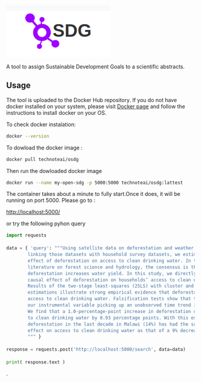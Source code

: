 
![OSDG Logo](/images/OSDG.png)


A tool to assign Sustainable Development Goals to a scientific abstracts.

## Usage

The tool is uploaded to the Docker Hub repository. If you do not have docker installed on your system, please visit [Docker page](https://docs.docker.com/get-docker/) and follow the instructions to install docker on your OS. 

To check docker instalation:
```bash
docker --version
```

To dowload the docker image :

```bash 
docker pull technoteai/osdg
```

Then run the dowloaded docker image

 ```bash 
 docker run --name my-open-sdg -p 5000:5000 technoteai/osdg:lattest
 ```

The container takes about a minute to fully start.Once it does, it will be running on port 5000. Please go to :

[http://localhost:5000/](http://localhost:5000/)

or try the following pyhon query 

```python
import requests 

data = { 'query': """Using satellite data on deforestation and weather in Malawi and 
        linking those datasets with household survey datasets, we estimate the causal 
        effect of deforestation on access to clean drinking water. In the existing 
        literature on forest science and hydrology, the consensus is that 
        deforestation increases water yield. In this study, we directly examine the 
        causal effect of deforestation on households’ access to clean drinking water. 
        Results of the two-stage least-squares (2SLS) with cluster and time fixed-effect 
        estimations illustrate strong empirical evidence that deforestation decreases 
        access to clean drinking water. Falsification tests show that the possibility of 
        our instrumental variable picking up an unobserved time trend is very unlikely. 
        We find that a 1.0-percentage-point increase in deforestation decreases access 
        to clean drinking water by 0.93 percentage points. With this estimated impact, 
        deforestation in the last decade in Malawi (14%) has had the same magnitude of 
        effect on access to clean drinking water as that of a 9% decrease in rainfall.
        """ }

response = requests.post('http://localhost:5000/search', data=data)

print( response.text )
```
.
